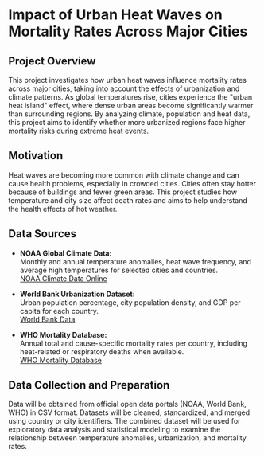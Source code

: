 # Impact of Urban Heat Waves on Mortality Rates Across Major Cities  

## Project Overview
This project investigates how urban heat waves influence mortality rates across major cities, taking into account the effects of urbanization and climate patterns. As global temperatures rise, cities experience the "urban heat island" effect, where dense urban areas become significantly warmer than surrounding regions. By analyzing climate, population and heat data, this project aims to identify whether more urbanized regions face higher mortality risks during extreme heat events.

## Motivation  

Heat waves are becoming more common with climate change and can cause health problems, especially in crowded cities. Cities often stay hotter because of buildings and fewer green areas. This project studies how temperature and city size affect death rates and aims to help understand the health effects of hot weather.

## Data Sources 
- **NOAA Global Climate Data:**  
  Monthly and annual temperature anomalies, heat wave frequency, and average high temperatures for selected cities and countries.  
  [NOAA Climate Data Online](https://www.ncdc.noaa.gov/cdo-web/)  

- **World Bank Urbanization Dataset:**  
  Urban population percentage, city population density, and GDP per capita for each country.  
  [World Bank Data](https://data.worldbank.org/indicator/SP.URB.TOTL.IN.ZS)  

- **WHO Mortality Database:**  
  Annual total and cause-specific mortality rates per country, including heat-related or respiratory deaths when available.  
  [WHO Mortality Database](https://www.who.int/data/data-collection-tools/who-mortality-database)  

## Data Collection and Preparation
Data will be obtained from official open data portals (NOAA, World Bank, WHO) in CSV format.
Datasets will be cleaned, standardized, and merged using country or city identifiers.
The combined dataset will be used for exploratory data analysis and statistical modeling to examine the relationship between temperature anomalies, urbanization, and mortality rates.

